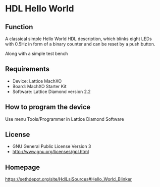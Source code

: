 HDL Hello World
===============

Function
--------
A classical simple Hello World HDL description, which
blinks eight LEDs with 0.5Hz in form of a binary counter
and can be reset by a push button.

Along with a simple test bench

Requirements
------------
- Device: Lattice MachXO
- Board: MachXO Starter Kit
- Software: Lattice Diamond version 2.2

How to program the device
-------------------------
Use menu Tools/Programmer in Lattice Diamond Software

License
-------
- GNU General Public License Version 3
- http://www.gnu.org/licenses/gpl.html

Homepage
--------
https://sethdepot.org/site/HdlLsiSources#Hello_World_Blinker
